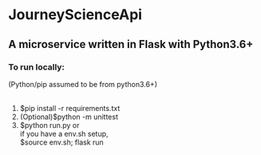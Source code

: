 <h1>JourneyScienceApi</hi>

<h2>A microservice written in Flask with Python3.6+</h2>

<h3>To run locally:</h3>
(Python/pip assumed to be from python3.6+)
<br>
<br>
<ol>
    <li>$pip install -r requirements.txt</li>
    <li>(Optional)$python -m unittest</li>
    <li>$python run.py or <br>
    if you have a env.sh setup,<br>
    $source env.sh; flask run</li>
</ol>

